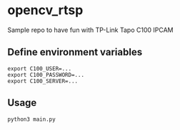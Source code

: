 # opencv_rtsp
Sample repo to have fun with TP-Link Tapo C100 IPCAM

## Define environment variables
```
export C100_USER=...
export C100_PASSWORD=...
export C100_SERVER=...
```

## Usage
`python3 main.py`
